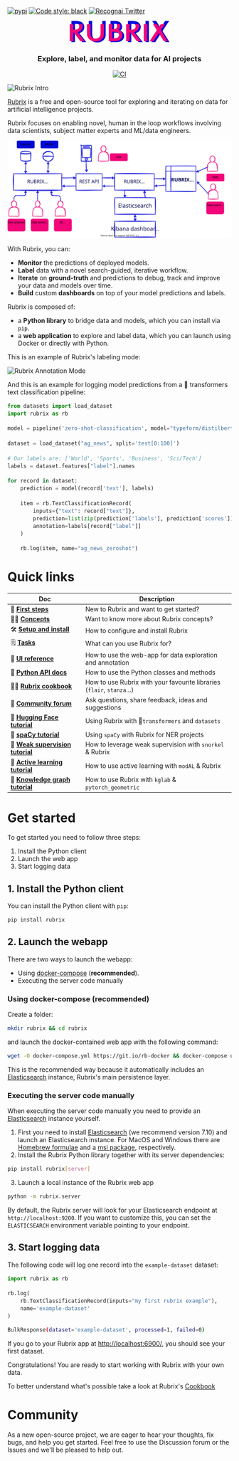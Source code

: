 [![pypi](https://img.shields.io/pypi/v/rubrix.svg?style=flat-square&logo=pypi&logoColor=white)](https://pypi.org/project/rubrix/)
[![Code style: black](https://img.shields.io/badge/code%20style-black-000000.svg?style=flat-square)](https://github.com/ambv/black)
[![Recognai Twitter](https://img.shields.io/twitter/follow/recogn_ai.svg?style=social&label=Follow)](https://twitter.com/recogn_ai)

<p align="center">
    <img src="docs/images/rubrix_logo.svg" alt="drawing" width="225"/>
</p>

<h3 align="center">Explore, label, and monitor data for AI projects</h3>

<p align="center">
    <a href="https://github.com/recognai/rubrix/actions">
        <img alt="CI" src="https://github.com/recognai/rubrix/workflows/CI/badge.svg?branch=master&event=push">
    </a>
    <!--a href="https://github.com/recognai/rubrix/blob/master/LICENSE">
        <img alt="GitHub" src="https://img.shields.io/github/license/recognai/rubrix.svg?color=blue">
    </a-->
</p>

![Rubrix Intro](https://github.com/dvsrepo/imgs/blob/main/0shot_explore.gif)

[Rubrix](https://rubrix.ml) is a free and open-source tool for exploring and iterating on data for artificial intelligence projects. 

Rubrix focuses on enabling novel, human in the loop workflows involving data scientists, subject matter experts and ML/data engineers. 

![](docs/images/rubrix_intro.svg)

With Rubrix, you can:

- **Monitor** the predictions of deployed models.
- **Label** data with a novel search-guided, iterative workflow.
- **Iterate** on ****ground-truth**** and predictions to debug, track and improve your data and models over time.
- **Build** custom ****dashboards**** on top of your model predictions and labels.

Rubrix is composed of:

- a **Python library** to bridge data and models, which you can install via `pip`.
- a **web application** to explore and label data, which you can launch using Docker or directly with Python.


This is an example of Rubrix's labeling mode:

![Rubrix Annotation Mode](https://github.com/dvsrepo/imgs/blob/main/rubrix_annotation_mode.gif)

And this is an example for logging model predictions from a 🤗 transformers text classification pipeline:

```python
from datasets import load_dataset
import rubrix as rb

model = pipeline('zero-shot-classification', model="typeform/distilbert-base-uncased-mnli")

dataset = load_dataset("ag_news", split='test[0:100]')

# Our labels are: ['World', 'Sports', 'Business', 'Sci/Tech']
labels = dataset.features["label"].names

for record in dataset:
    prediction = model(record['text'], labels)

    item = rb.TextClassificationRecord(
        inputs={"text": record["text"]},
        prediction=list(zip(prediction['labels'], prediction['scores'])),
        annotation=labels[record["label"]]
    )

    rb.log(item, name="ag_news_zeroshot")
```

# Quick links

| Doc | Description |
|---|---|
| 🚶 **[First steps](https://docs.rubrix.ml/en/stable/index.html#first-steps-with-rubrix)**    | New to Rubrix and want to get started? |
| 👩‍🏫 **[Concepts](https://docs.rubrix.ml/en/stable/getting_started/concepts.html)**   | Want to know more about Rubrix concepts? |
| 🛠️ **[Setup and install](https://docs.rubrix.ml/en/stable/getting_started/setup%26installation.html)**  | How to configure and install Rubrix |
| 🗒️ **[Tasks](https://docs.rubrix.ml/en/stable/getting_started/supported_tasks.html)**  | What can you use Rubrix for? |
| 📱 **[UI reference](https://docs.rubrix.ml/en/stable/reference/rubrix_webapp_reference.html)** | How to use the web-app for data exploration and annotation |
| 🐍 **[Python API docs](https://docs.rubrix.ml/en/stable/reference/python_client_api.html)** | How to use the Python classes and methods |
| 👩‍🍳 **[Rubrix cookbook](https://docs.rubrix.ml/en/stable/guides/cookbook.html)**   | How to use Rubrix with your favourite libraries (`flair`, `stanza`...)  |
| 👋 **[Community forum](https://github.com/recognai/rubrix/discussions)**   | Ask questions, share feedback, ideas and suggestions  |
| 🤗 **[Hugging Face tutorial](https://docs.rubrix.ml/en/stable/tutorials/01-huggingface.html)** | Using Rubrix with 🤗`transformers` and `datasets` |
| 💫 **[spaCy tutorial](https://docs.rubrix.ml/en/stable/tutorials/02-spacy.html)** | Using `spaCy` with Rubrix for NER projects |
| 🐠 **[Weak supervision tutorial](https://docs.rubrix.ml/en/stable/tutorials/04-snorkel.html)** | How to leverage weak supervision with `snorkel` & Rubrix |
| 🤔 **[Active learning tutorial](https://docs.rubrix.ml/en/stable/tutorials/05-active_learning.html)** | How to use active learning with `modAL` & Rubrix |
| 🧪 **[Knowledge graph tutorial](https://docs.rubrix.ml/en/stable/tutorials/03-kglab_pytorch_geometric.html)** | How to use Rubrix with `kglab` & `pytorch_geometric` |

# Get started

To get started you need to follow three steps:

1. Install the Python client
2. Launch the web app
3. Start logging data
   
## 1. Install the Python client

You can install the Python client with `pip`:

```python
pip install rubrix
```

## 2. Launch the webapp

There are two ways to launch the webapp:

- Using [docker-compose](https://docs.docker.com/compose/) (**recommended**).
- Executing the server code manually

### Using docker-compose (recommended)

Create a folder:

```bash
mkdir rubrix && cd rubrix
```

and launch the docker-contained web app with the following command:

```bash
wget -O docker-compose.yml https://git.io/rb-docker && docker-compose up
```

This is the recommended way because it automatically includes an
[Elasticsearch](https://www.elastic.co/elasticsearch/) instance, Rubrix's main persistence layer.

### Executing the server code manually

When executing the server code manually you need to provide an [Elasticsearch](https://www.elastic.co/elasticsearch/) instance yourself.

1. First you need to install
   [Elasticsearch](https://www.elastic.co/guide/en/elasticsearch/reference/7.10/install-elasticsearch.html)
   (we recommend version 7.10) and launch an Elasticsearch instance.
   For MacOS and Windows there are
   [Homebrew formulae](https://www.elastic.co/guide/en/elasticsearch/reference/7.13/brew.html) and a
   [msi package](https://www.elastic.co/guide/en/elasticsearch/reference/current/windows.html), respectively.
2. Install the Rubrix Python library together with its server dependencies:

```bash
pip install rubrix[server]
```

3. Launch a local instance of the Rubrix web app

```bash
python -m rubrix.server
```

By default, the Rubrix server will look for your Elasticsearch endpoint at ``http://localhost:9200``.
If you want to customize this, you can set the ``ELASTICSEARCH`` environment variable pointing to your endpoint.

## 3. Start logging data

The following code will log one record into the `example-dataset` dataset: 

```python
import rubrix as rb

rb.log(
    rb.TextClassificationRecord(inputs="my first rubrix example"),
    name='example-dataset'
)

```

```bash
BulkResponse(dataset='example-dataset', processed=1, failed=0)
```

If you go to your Rubrix app at [http://localhost:6900/](http://localhost:6900/), you should see your first dataset.

Congratulations! You are ready to start working with Rubrix with your own data.

To better understand what's possible take a look at Rubrix's [Cookbook](https://docs.rubrix.ml/en/stable/guides/cookbook.html)

# Community
As a new open-source project, we are eager to hear your thoughts, fix bugs, and help you get started. Feel free to use the Discussion forum or the Issues and we'll be pleased to help out.
